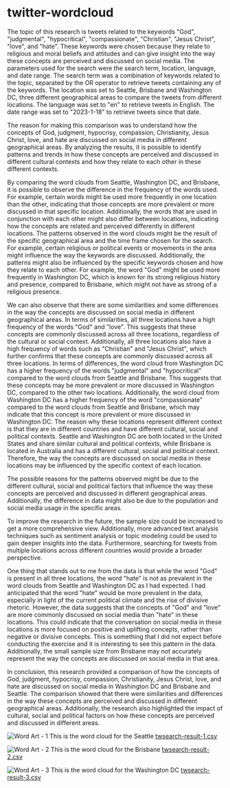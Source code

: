 # twitter-wordcloud

The topic of this research is tweets related to the keywords "God", "judgmental", "hypocritical", "compassionate", "Christian", "Jesus Christ", "love", and "hate". These keywords were chosen because they relate to religious and moral beliefs and attitudes and can give insight into the way these concepts are perceived and discussed on social media. The parameters used for the search were the search term, location, language, and date range. The search term was a combination of keywords related to the topic, separated by the OR operator to retrieve tweets containing any of the keywords. The location was set to Seattle, Brisbane and Washington DC, three different geographical areas to compare the tweets from different locations. The language was set to "en" to retrieve tweets in English. The date range was set to "2023-1-18" to retrieve tweets since that date.

The reason for making this comparison was to understand how the concepts of God, judgment, hypocrisy, compassion, Christianity, Jesus Christ, love, and hate are discussed on social media in different geographical areas. By analyzing the results, it is possible to identify patterns and trends in how these concepts are perceived and discussed in different cultural contexts and how they relate to each other in these different contexts.

By comparing the word clouds from Seattle, Washington DC, and Brisbane, it is possible to observe the difference in the frequency of the words used. For example, certain words might be used more frequently in one location than the other, indicating that those concepts are more prevalent or more discussed in that specific location. Additionally, the words that are used in conjunction with each other might also differ between locations, indicating how the concepts are related and perceived differently in different locations.
The patterns observed in the word clouds might be the result of the specific geographical area and the time frame chosen for the search. For example, certain religious or political events or movements in the area might influence the way the keywords are discussed. Additionally, the patterns might also be influenced by the specific keywords chosen and how they relate to each other. For example, the word "God" might be used more frequently in Washington DC, which is known for its strong religious history and presence, compared to Brisbane, which might not have as strong of a religious presence.

We can also observe that there are some similarities and some differences in the way the concepts are discussed on social media in different geographical areas.
In terms of similarities, all three locations have a high frequency of the words "God" and "love". This suggests that these concepts are commonly discussed across all three locations, regardless of the cultural or social context. Additionally, all three locations also have a high frequency of words such as "Christian" and "Jesus Christ", which further confirms that these concepts are commonly discussed across all three locations.
In terms of differences, the word cloud from Washington DC has a higher frequency of the words "judgmental" and "hypocritical" compared to the word clouds from Seattle and Brisbane. This suggests that these concepts may be more prevalent or more discussed in Washington DC, compared to the other two locations. Additionally, the word cloud from Washington DC has a higher frequency of the word "compassionate" compared to the word clouds from Seattle and Brisbane, which may indicate that this concept is more prevalent or more discussed in Washington DC.
The reason why these locations represent different context is that they are in different countries and have different cultural, social and political contexts. Seattle and Washington DC are both located in the United States and share similar cultural and political contexts, while Brisbane is located in Australia and has a different cultural, social and political context. Therefore, the way the concepts are discussed on social media in these locations may be influenced by the specific context of each location.

The possible reasons for the patterns observed might be due to the different cultural, social and political factors that influence the way these concepts are perceived and discussed in different geographical areas. Additionally, the difference in data might also be due to the population and social media usage in the specific areas.

To improve the research in the future, the sample size could be increased to get a more comprehensive view. Additionally, more advanced text analysis techniques such as sentiment analysis or topic modeling could be used to gain deeper insights into the data. Furthermore, searching for tweets from multiple locations across different countries would provide a broader perspective.

One thing that stands out to me from the data is that while the word "God" is present in all three locations, the word "hate" is not as prevalent in the word clouds from Seattle and Washington DC as I had expected. I had anticipated that the word "hate" would be more prevalent in the data, especially in light of the current political climate and the rise of divisive rhetoric. However, the data suggests that the concepts of "God" and "love" are more commonly discussed on social media than "hate" in these locations. This could indicate that the conversation on social media in these locations is more focused on positive and uplifting concepts, rather than negative or divisive concepts. This is something that I did not expect before conducting the exercise and it is interesting to see this pattern in the data. Additionally, the small sample size from Brisbane may not accurately represent the way the concepts are discussed on social media in that area.

In conclusion, this research provided a comparison of how the concepts of God, judgment, hypocrisy, compassion, Christianity, Jesus Christ, love, and hate are discussed on social media in Washington DC and Brisbane and Seattle. The comparison showed that there were similarities and differences in the way these concepts are perceived and discussed in different geographical areas. Additionally, the research also highlighted the impact of cultural, social and political factors on how these concepts are perceived and discussed in different areas.


![Word Art - 1](https://user-images.githubusercontent.com/83092146/214982243-e9d153c2-28d8-49d0-b1da-dbfc9cbab181.png)
This is the word cloud for the Seattle
[twsearch-result-1.csv](https://github.com/haochenmiao/twitter-wordcloud/blob/main/Assets/twsearch-result%20-%201.csv)

![Word Art - 2](https://user-images.githubusercontent.com/83092146/214982270-e2f22d15-2e62-4088-bac4-967ffa943361.png)
This is the word cloud for the Brisbane
[twsearch-result-2.csv](https://github.com/haochenmiao/twitter-wordcloud/blob/main/Assets/twsearch-result%20-%202.csv)

![Word Art - 3](https://user-images.githubusercontent.com/83092146/214982315-0873d6bc-6e98-4974-a092-1ccbeba64dc3.png)
This is the word cloud for the Washington DC
[twsearch-result-3.csv](https://github.com/haochenmiao/twitter-wordcloud/blob/main/Assets/twsearch-result%20-%203.csv)






